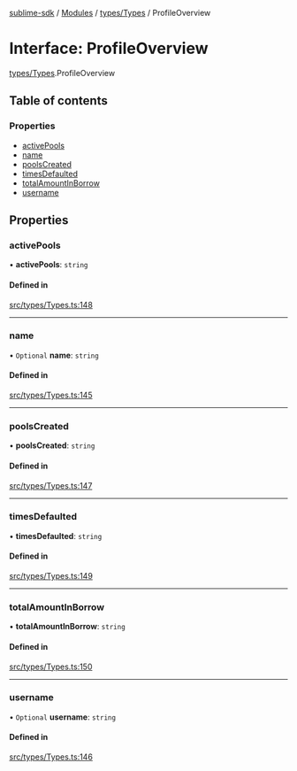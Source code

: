 [sublime-sdk](../README.md) / [Modules](../modules.md) / [types/Types](../modules/types_Types.md) / ProfileOverview

# Interface: ProfileOverview

[types/Types](../modules/types_Types.md).ProfileOverview

## Table of contents

### Properties

- [activePools](types_Types.ProfileOverview.md#activepools)
- [name](types_Types.ProfileOverview.md#name)
- [poolsCreated](types_Types.ProfileOverview.md#poolscreated)
- [timesDefaulted](types_Types.ProfileOverview.md#timesdefaulted)
- [totalAmountInBorrow](types_Types.ProfileOverview.md#totalamountinborrow)
- [username](types_Types.ProfileOverview.md#username)

## Properties

### activePools

• **activePools**: `string`

#### Defined in

[src/types/Types.ts:148](https://github.com/sublime-finance/sublime-sdk/blob/a849f6d/src/types/Types.ts#L148)

___

### name

• `Optional` **name**: `string`

#### Defined in

[src/types/Types.ts:145](https://github.com/sublime-finance/sublime-sdk/blob/a849f6d/src/types/Types.ts#L145)

___

### poolsCreated

• **poolsCreated**: `string`

#### Defined in

[src/types/Types.ts:147](https://github.com/sublime-finance/sublime-sdk/blob/a849f6d/src/types/Types.ts#L147)

___

### timesDefaulted

• **timesDefaulted**: `string`

#### Defined in

[src/types/Types.ts:149](https://github.com/sublime-finance/sublime-sdk/blob/a849f6d/src/types/Types.ts#L149)

___

### totalAmountInBorrow

• **totalAmountInBorrow**: `string`

#### Defined in

[src/types/Types.ts:150](https://github.com/sublime-finance/sublime-sdk/blob/a849f6d/src/types/Types.ts#L150)

___

### username

• `Optional` **username**: `string`

#### Defined in

[src/types/Types.ts:146](https://github.com/sublime-finance/sublime-sdk/blob/a849f6d/src/types/Types.ts#L146)
